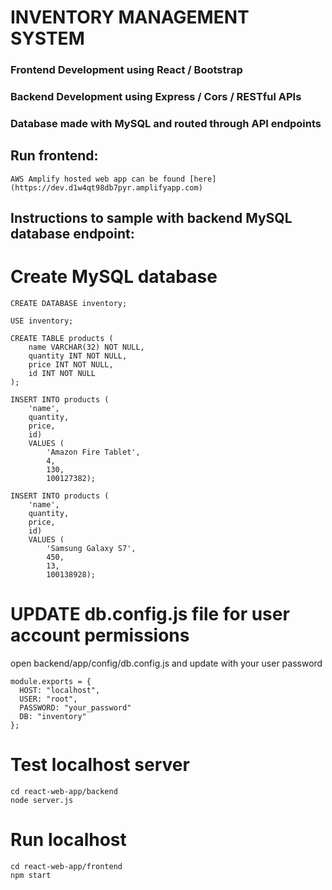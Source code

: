# INVENTORY MANAGEMENT SYSTEM
### Frontend Development using React / Bootstrap
### Backend Development using Express / Cors / RESTful APIs
### Database made with MySQL and routed through API endpoints

## Run frontend:
````
AWS Amplify hosted web app can be found [here](https://dev.d1w4qt98db7pyr.amplifyapp.com)
````
## Instructions to sample with backend MySQL database endpoint:

# Create MySQL database
``````
CREATE DATABASE inventory;

USE inventory;

CREATE TABLE products (
    name VARCHAR(32) NOT NULL,
    quantity INT NOT NULL,
    price INT NOT NULL,
    id INT NOT NULL
);

INSERT INTO products (
    'name',
    quantity,
    price,
    id) 
    VALUES (
        'Amazon Fire Tablet',
        4,
        130,
        100127382);

INSERT INTO products (
    'name',
    quantity,
    price,
    id) 
    VALUES (
        'Samsung Galaxy S7',
        450,
        13,
        100138928);
```````
# UPDATE db.config.js file for user account permissions


open backend/app/config/db.config.js and update with your user password

``````
module.exports = {
  HOST: "localhost",
  USER: "root",
  PASSWORD: "your_password"
  DB: "inventory"
};
``````
# Test localhost server 

```
cd react-web-app/backend
node server.js
```
# Run localhost

```
cd react-web-app/frontend
npm start
```




